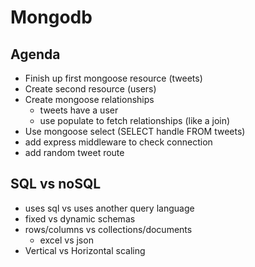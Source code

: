 # Mongodb

## Agenda

* Finish up first mongoose resource (tweets)
* Create second resource (users)
* Create mongoose relationships
  * tweets have a user
  * use populate to fetch relationships (like a join)
* Use mongoose select (SELECT handle FROM tweets)
* add express middleware to check connection
* add random tweet route

## SQL vs noSQL

* uses sql vs uses another query language
* fixed vs dynamic schemas
* rows/columns vs collections/documents
  * excel vs json
* Vertical vs Horizontal scaling
